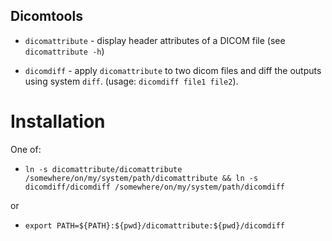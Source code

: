  Dicomtools
 ----------
 
 - `dicomattribute` - display header attributes of a DICOM file (see
   `dicomattribute -h`)
 
 - `dicomdiff` - apply `dicomattribute` to two dicom files and diff the
   outputs using system `diff`. (usage: `dicomdiff file1 file2`).


Installation
============

One of:

 - `ln -s dicomattribute/dicomattribute /somewhere/on/my/system/path/dicomattribute && ln -s dicomdiff/dicomdiff /somewhere/on/my/system/path/dicomdiff`
 
 or
 

 - `export PATH=${PATH}:${pwd}/dicomattribute:${pwd}/dicomdiff`
